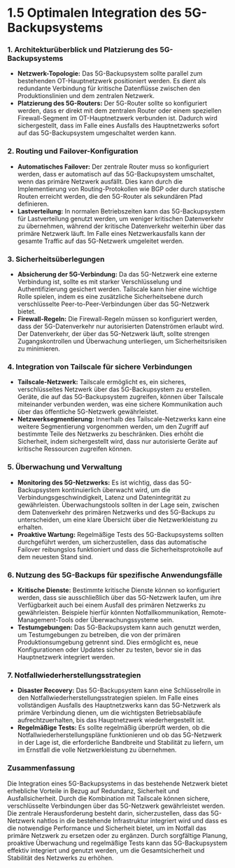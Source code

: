 # 1.5 Optimalen Integration des 5G-Backupsystems

### 1. **Architekturüberblick und Platzierung des 5G-Backupsystems**

- **Netzwerk-Topologie:** Das 5G-Backupsystem sollte parallel zum bestehenden OT-Hauptnetzwerk positioniert werden. Es dient als redundante Verbindung für kritische Datenflüsse zwischen den Produktionslinien und dem zentralen Netzwerk. 
- **Platzierung des 5G-Routers:** Der 5G-Router sollte so konfiguriert werden, dass er direkt mit dem zentralen Router oder einem speziellen Firewall-Segment im OT-Hauptnetzwerk verbunden ist. Dadurch wird sichergestellt, dass im Falle eines Ausfalls des Hauptnetzwerks sofort auf das 5G-Backupsystem umgeschaltet werden kann.

### 2. **Routing und Failover-Konfiguration**

- **Automatisches Failover:** Der zentrale Router muss so konfiguriert werden, dass er automatisch auf das 5G-Backupsystem umschaltet, wenn das primäre Netzwerk ausfällt. Dies kann durch die Implementierung von Routing-Protokollen wie BGP oder durch statische Routen erreicht werden, die den 5G-Router als sekundären Pfad definieren.
- **Lastverteilung:** In normalen Betriebszeiten kann das 5G-Backupsystem für Lastverteilung genutzt werden, um weniger kritischen Datenverkehr zu übernehmen, während der kritische Datenverkehr weiterhin über das primäre Netzwerk läuft. Im Falle eines Netzwerkausfalls kann der gesamte Traffic auf das 5G-Netzwerk umgeleitet werden.

### 3. **Sicherheitsüberlegungen**

- **Absicherung der 5G-Verbindung:** Da das 5G-Netzwerk eine externe Verbindung ist, sollte es mit starker Verschlüsselung und Authentifizierung gesichert werden. Tailscale kann hier eine wichtige Rolle spielen, indem es eine zusätzliche Sicherheitsebene durch verschlüsselte Peer-to-Peer-Verbindungen über das 5G-Netzwerk bietet.
- **Firewall-Regeln:** Die Firewall-Regeln müssen so konfiguriert werden, dass der 5G-Datenverkehr nur autorisierten Datenströmen erlaubt wird. Der Datenverkehr, der über das 5G-Netzwerk läuft, sollte strengen Zugangskontrollen und Überwachung unterliegen, um Sicherheitsrisiken zu minimieren.

### 4. **Integration von Tailscale für sichere Verbindungen**

- **Tailscale-Netzwerk:** Tailscale ermöglicht es, ein sicheres, verschlüsseltes Netzwerk über das 5G-Backupsystem zu erstellen. Geräte, die auf das 5G-Backupsystem zugreifen, können über Tailscale miteinander verbunden werden, was eine sichere Kommunikation auch über das öffentliche 5G-Netzwerk gewährleistet.
- **Netzwerksegmentierung:** Innerhalb des Tailscale-Netzwerks kann eine weitere Segmentierung vorgenommen werden, um den Zugriff auf bestimmte Teile des Netzwerks zu beschränken. Dies erhöht die Sicherheit, indem sichergestellt wird, dass nur autorisierte Geräte auf kritische Ressourcen zugreifen können.

### 5. **Überwachung und Verwaltung**

- **Monitoring des 5G-Netzwerks:** Es ist wichtig, dass das 5G-Backupsystem kontinuierlich überwacht wird, um die Verbindungsgeschwindigkeit, Latenz und Datenintegrität zu gewährleisten. Überwachungstools sollten in der Lage sein, zwischen dem Datenverkehr des primären Netzwerks und des 5G-Backups zu unterscheiden, um eine klare Übersicht über die Netzwerkleistung zu erhalten.
- **Proaktive Wartung:** Regelmäßige Tests des 5G-Backupsystems sollten durchgeführt werden, um sicherzustellen, dass das automatische Failover reibungslos funktioniert und dass die Sicherheitsprotokolle auf dem neuesten Stand sind.

### 6. **Nutzung des 5G-Backups für spezifische Anwendungsfälle**

- **Kritische Dienste:** Bestimmte kritische Dienste können so konfiguriert werden, dass sie ausschließlich über das 5G-Netzwerk laufen, um ihre Verfügbarkeit auch bei einem Ausfall des primären Netzwerks zu gewährleisten. Beispiele hierfür könnten Notfallkommunikation, Remote-Management-Tools oder Überwachungssysteme sein.
- **Testumgebungen:** Das 5G-Backupsystem kann auch genutzt werden, um Testumgebungen zu betreiben, die von der primären Produktionsumgebung getrennt sind. Dies ermöglicht es, neue Konfigurationen oder Updates sicher zu testen, bevor sie in das Hauptnetzwerk integriert werden.

### 7. **Notfallwiederherstellungsstrategien**

- **Disaster Recovery:** Das 5G-Backupsystem kann eine Schlüsselrolle in den Notfallwiederherstellungsstrategien spielen. Im Falle eines vollständigen Ausfalls des Hauptnetzwerks kann das 5G-Netzwerk als primäre Verbindung dienen, um die wichtigsten Betriebsabläufe aufrechtzuerhalten, bis das Hauptnetzwerk wiederhergestellt ist.
- **Regelmäßige Tests:** Es sollte regelmäßig überprüft werden, ob die Notfallwiederherstellungspläne funktionieren und ob das 5G-Netzwerk in der Lage ist, die erforderliche Bandbreite und Stabilität zu liefern, um im Ernstfall die volle Netzwerkleistung zu übernehmen.

### Zusammenfassung

Die Integration eines 5G-Backupsystems in das bestehende Netzwerk bietet erhebliche Vorteile in Bezug auf Redundanz, Sicherheit und Ausfallsicherheit. Durch die Kombination mit Tailscale können sichere, verschlüsselte Verbindungen über das 5G-Netzwerk gewährleistet werden. Die zentrale Herausforderung besteht darin, sicherzustellen, dass das 5G-Netzwerk nahtlos in die bestehende Infrastruktur integriert wird und dass es die notwendige Performance und Sicherheit bietet, um im Notfall das primäre Netzwerk zu ersetzen oder zu ergänzen. Durch sorgfältige Planung, proaktive Überwachung und regelmäßige Tests kann das 5G-Backupsystem effektiv integriert und genutzt werden, um die Gesamtsicherheit und Stabilität des Netzwerks zu erhöhen.